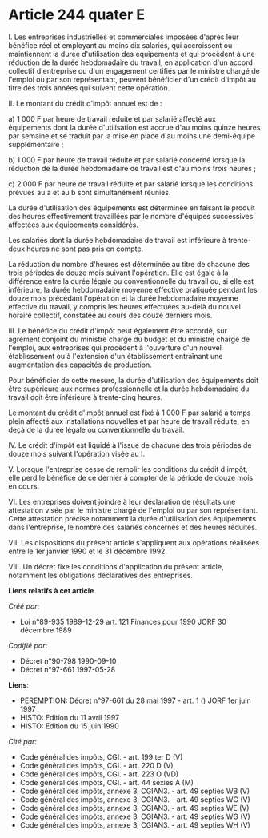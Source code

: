 # Article 244 quater E

I. Les entreprises industrielles et commerciales imposées d'après leur bénéfice réel et employant au moins dix salariés, qui
accroissent ou maintiennent la durée d'utilisation des équipements et qui procèdent à une réduction de la durée hebdomadaire
du travail, en application d'un accord collectif d'entreprise ou d'un engagement certifiés par le ministre chargé de l'emploi
ou par son représentant, peuvent bénéficier d'un crédit d'impôt au titre des trois années qui suivent cette opération.

II. Le montant du crédit d'impôt annuel est de :

a) 1 000 F par heure de travail réduite et par salarié affecté aux équipements dont la durée d'utilisation est accrue d'au
moins quinze heures par semaine et se traduit par la mise en place d'au moins une demi-équipe supplémentaire ;

b) 1 000 F par heure de travail réduite et par salarié concerné lorsque la réduction de la durée hebdomadaire de travail est
d'au moins trois heures ;

c) 2 000 F par heure de travail réduite et par salarié lorsque les conditions prévues au a et au b sont simultanément
réunies.

La durée d'utilisation des équipements est déterminée en faisant le produit des heures effectivement travaillées par le
nombre d'équipes successives affectées aux équipements considérés.

Les salariés dont la durée hebdomadaire de travail est inférieure à trente-deux heures ne sont pas pris en compte.

La réduction du nombre d'heures est déterminée au titre de chacune des trois périodes de douze mois suivant l'opération. Elle
est égale à la différence entre la durée légale ou conventionnelle du travail ou, si elle est inférieure, la durée
hebdomadaire moyenne effective pratiquée pendant les douze mois précédant l'opération et la durée hebdomadaire moyenne
effective du travail, y compris les heures effectuées au-delà du nouvel horaire collectif, constatée au cours des douze
derniers mois.

III. Le bénéfice du crédit d'impôt peut également être accordé, sur agrément conjoint du ministre chargé du budget et du
ministre chargé de l'emploi, aux entreprises qui procèdent à l'ouverture d'un nouvel établissement ou à l'extension d'un
établissement entraînant une augmentation des capacités de production.

Pour bénéficier de cette mesure, la durée d'utilisation des équipements doit être supérieure aux normes professionnelle et la
durée hebdomadaire du travail doit être inférieure à trente-cinq heures.

Le montant du crédit d'impôt annuel est fixé à 1 000 F par salarié à temps plein affecté aux installations nouvelles et par
heure de travail réduite, en deçà de la durée légale ou conventionnelle du travail.

IV. Le crédit d'impôt est liquidé à l'issue de chacune des trois périodes de douze mois suivant l'opération visée au I.

V. Lorsque l'entreprise cesse de remplir les conditions du crédit d'impôt, elle perd le bénéfice de ce dernier à compter de
la période de douze mois en cours.

VI. Les entreprises doivent joindre à leur déclaration de résultats une attestation visée par le ministre chargé de l'emploi
ou par son représentant. Cette attestation précise notamment la durée d'utilisation des équipements dans l'entreprise, le
nombre des salariés concernés et des heures réduites.

VII. Les dispositions du présent article s'appliquent aux opérations réalisées entre le 1er janvier 1990 et le 31 décembre
1992.

VIII. Un décret fixe les conditions d'application du présent article, notamment les obligations déclaratives des entreprises.

**Liens relatifs à cet article**

_Créé par_:

  - Loi n°89-935 1989-12-29 art. 121 Finances pour 1990 JORF 30 décembre 1989

_Codifié par_:

  - Décret n°90-798 1990-09-10
  - Décret n°97-661 1997-05-28

**Liens**:

  - PEREMPTION: Décret n°97-661 du 28 mai 1997 - art. 1 () JORF 1er juin 1997
  - HISTO: Edition du 11 avril 1997
  - HISTO: Edition du 15 juin 1990

_Cité par_:

  - Code général des impôts, CGI. - art. 199 ter D (V)
  - Code général des impôts, CGI. - art. 220 D (V)
  - Code général des impôts, CGI. - art. 223 O (VD)
  - Code général des impôts, CGI. - art. 44 sexies A (M)
  - Code général des impôts, annexe 3, CGIAN3. - art. 49 septies WB (V)
  - Code général des impôts, annexe 3, CGIAN3. - art. 49 septies WC (V)
  - Code général des impôts, annexe 3, CGIAN3. - art. 49 septies WE (V)
  - Code général des impôts, annexe 3, CGIAN3. - art. 49 septies WG (V)
  - Code général des impôts, annexe 3, CGIAN3. - art. 49 septies WH (V)

